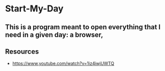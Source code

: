 # Start-My-Day


## This is a program meant to open everything that I need in a given day: a browser,  


## Resources
- https://www.youtube.com/watch?v=1iz4iwjUWTQ
